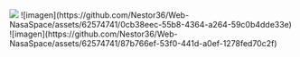 <img src="https://i.imgur.com/HJZPVIT.png" />
![imagen](https://github.com/Nestor36/Web-NasaSpace/assets/62574741/0cb38eec-55b8-4364-a264-59c0b4dde33e)
![imagen](https://github.com/Nestor36/Web-NasaSpace/assets/62574741/87b766ef-53f0-441d-a0ef-1278fed70c2f)
